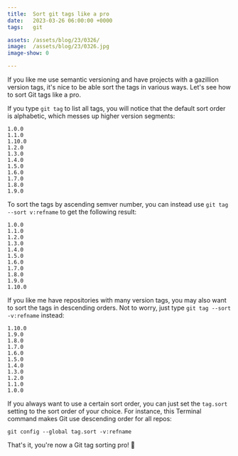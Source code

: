 ```yaml
---
title:  Sort git tags like a pro
date:   2023-03-26 06:00:00 +0000
tags:   git

assets: /assets/blog/23/0326/
image:  /assets/blog/23/0326.jpg
image-show: 0

---
```


If you like me use semantic versioning and have projects with a gazillion version tags, it's nice to be able sort the tags in various ways. Let's see how to sort Git tags like a pro.

If you type `git tag` to list all tags, you will notice that the default sort order is alphabetic, which messes up higher version segments:

```
1.0.0
1.1.0
1.10.0
1.2.0
1.3.0
1.4.0
1.5.0
1.6.0
1.7.0
1.8.0
1.9.0
```

To sort the tags by ascending semver number, you can instead use `git tag --sort v:refname` to get the following result:

```
1.0.0
1.1.0
1.2.0
1.3.0
1.4.0
1.5.0
1.6.0
1.7.0
1.8.0
1.9.0
1.10.0
```

If you like me have repositories with many version tags, you may also want to sort the tags in descending orders. Not to worry, just type `git tag --sort -v:refname` instead:

```
1.10.0
1.9.0
1.8.0
1.7.0
1.6.0
1.5.0
1.4.0
1.3.0
1.2.0
1.1.0
1.0.0
```

If you always want to use a certain sort order, you can just set the `tag.sort` setting to the sort order of your choice. For instance, this Terminal command makes Git use descending order for all repos:

```
git config --global tag.sort -v:refname
```

That's it, you're now a Git tag sorting pro! 🎉